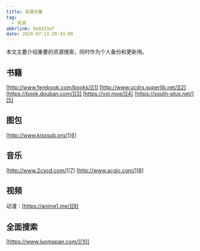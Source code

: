 ```yaml
---
title: 资源合集
tag:
  - 资源
abbrlink: 9a9321ef
date: 2020-07-13 20:43:09
---
```

本文主要介绍重要的资源搜索，同时作为个人备份和更新用。
<!-- more -->
## 书籍
[http://www.ferebook.com/books/][1]
[http://www.ucdrs.superlib.net/][2]
[https://book.douban.com/][3]
[https://vol.moe/][4]
[https://south-plus.net/][5]
## 图包
[http://www.kisssub.org/][6]
## 音乐
[http://www.2cycd.com/][7]
[http://www.acgjc.com/][8]
## 视频
动漫：[https://anime1.me/][9]
## 全面搜索
[https://www.luomapan.com/][10]


[1]:	http://www.ferebook.com/books/
[2]:	http://www.ucdrs.superlib.net/
[3]:	https://book.douban.com/
[4]:	https://vol.moe/
[5]:	https://south-plus.net/
[6]:	http://www.kisssub.org/
[7]:	http://www.2cycd.com/
[8]:	http://www.acgjc.com/
[9]:	https://anime1.me/
[10]:	https://www.luomapan.com/